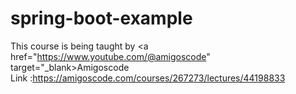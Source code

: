 # spring-boot-example
This course is being taught by <a href="https://www.youtube.com/@amigoscode" target="_blank>Amigoscode</a> <br/>
Link :https://amigoscode.com/courses/267273/lectures/44198833
